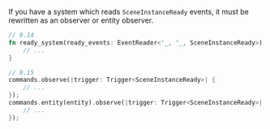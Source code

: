 If you have a system which reads `SceneInstanceReady` events, it must be rewritten as an observer or entity observer.

```rust
// 0.14
fn ready_system(ready_events: EventReader<'_, '_, SceneInstanceReady>) {
    // ...
}

// 0.15
commands.observe(|trigger: Trigger<SceneInstanceReady>| {
    // ...
});
commands.entity(entity).observe(|trigger: Trigger<SceneInstanceReady>| {
    // ...
});
```
